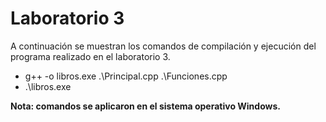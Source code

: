 # Laboratorio 3

A continuación se muestran los comandos de compilación y ejecución del programa realizado en el laboratorio 3.

- g++ -o libros.exe .\Principal.cpp .\Funciones.cpp
- .\libros.exe

**Nota: comandos se aplicaron en el sistema operativo Windows.**

